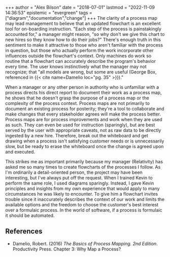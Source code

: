 +++
author = "Alex Bilson"
date = "2018-07-01"
lastmod = "2022-11-09 14:36:53"
epistemic = "evergreen"
tags = ["diagram","documentation","change"]
+++
The clarity of a process map may lead management to believe that an updated flowchart is an excellent tool for on-boarding instruction. "Each step of the process is painstakingly accounted for," a manager might reason, "so why don't we give this chart to new hires so they know how to do their jobs?" There's enough truth in this sentiment to make it attractive to those who aren't familiar with the process in question, but those who actually perform the work incorporate other influences outside the flowchart's context. Only machines do work so routine that a flowchart can accurately describe the program's behavior every time. The user knows instinctively what the manager may not recognize; that "all models are wrong, but some are useful (George Box, referenced in {{< cite name=Damelio loc="pg. 35" >}})."

When a manager or any other person in authority who is unfamiliar with a process directs his direct report to document their work as a process map, he shows that he doesn't grasp the purpose of a process map or the complexity of the process context. Process maps are not primarily to document an existing process for posterity; they're a tool to collaborate and make changes that every stakeholder agrees will make the process better. Process maps are for process improvements and work when they are used as such. They can even be used for instruction (sparingly), but are best served by the user with appropriate caveats, not as raw data to be directly ingested by a new hire. Therefore, break out the whiteboard and get drawing when a process isn't satisfying customer needs or is unnecessarily slow, but be ready to erase the whiteboard once the change is agreed upon and executed.

This strikes me as important primarily because my manager (Relativity) has asked me so many times to create flowcharts of the processes I follow. As I'm ordinarily a detail-oriented person, the project may have been interesting, but I've always put off the request. When I trained Kevin to perform the same role, I used diagrams sparingly. Instead, I gave Kevin principles and insights from my own experience that would apply to many circumstances he was likely to encounter. To give him a flowchart invites trouble since it inaccurately describes the context of our work and limits the available options and the freedom to choose the customer's best interest over a formulaic process. In the world of software, if a process is formulaic it should be automated.

## References

- Damelio, Robert. (2016) _The Basics of Process Mapping. 2nd Edition_. Productivity Press. Chapter 3: Why Map a Process?
